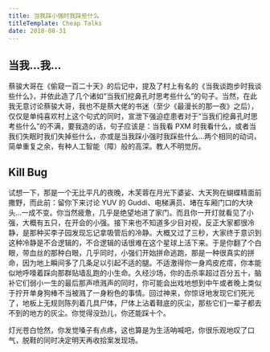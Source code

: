 ```yaml
---
title: 当我踩小强时我踩些什么
titleTemplate: Cheap Talks
date: 2018-08-31
---
```


## 当我...我...

蔡骏大哥在《偷窥一百二十天》的后记中，提及了村上有名的《当我谈跑步时我谈些什么》，并依此造了几个诸如“当我们挖鼻孔时思考些什么”的句子。当然，在此我无意讨论蔡骏大哥，我也不是蔡大佬的书迷（至少《最漫长的那一夜》之后），仅仅是单纯喜欢村上这个句式的同时，宣泄下强迫症患者对于“当我们挖鼻孔时思考些什么”的不满，要我造的话，句子应该是：当我看 PXM 时我看什么，或者当我们失眠时我们失掉些什么，亦或是当我踩小强时我踩些什么...两个相同的动词，简单重复之余，有种人工智能（障）般的高深。教人不明觉厉。

## Kill Bug

试想一下，那是一个无比平凡的夜晚，木芙蓉在月光下婆娑、大天狗在蝴蝶精面前撒野，而此前：留你下来讨论 YUV 的 Guddi、电梯满员、堵在车厢门口的大块头...一成不变。你当然疲惫，几乎是绝望地进了家门。而且你一开灯就看见了小强，大概有五只，在开会的小强。接下来也不知道多少目对视，反正大家都很冷静，是那种买李子园发现忘记拿吸管后的冷静。大概又过了三秒，大家终于意识到这种冷静是不合逻辑的，不合逻辑的话很难在这个星球上活下来。于是你翻了个白眼，带血丝的那种白眼，几乎同时，小强们开始拼命逃跑，那是一种很真实的拼命，因为地上瞬间多了几条足以引起不适的腿。不适激得你一身鸡皮疙瘩，你本能似地呼嚎着踩向那群贴墙乱跑的小生命。久经沙场，你的击杀率超过百分五十，脑补它们弱小一生的最后那声喷溅声的同时，你可能会出戏地想到中午或者晚上类似于拧开单身狗棒不当被溅了一身粉色的事情。回过神来，你惊讶地发现它们死光了，地板上无规则陈列着几具尸体，尸体上沾着鞋底的灰尘，那些它们一辈子都去不到的地方的灰尘。你觉得没劲儿，你还能踩十个。

灯光苍白怆然，你发觉嗓子有点疼，这也算是为生活呐喊吧，你很乐观地叹了口气，脱鞋的同时决定明天再收拾案发现场。
